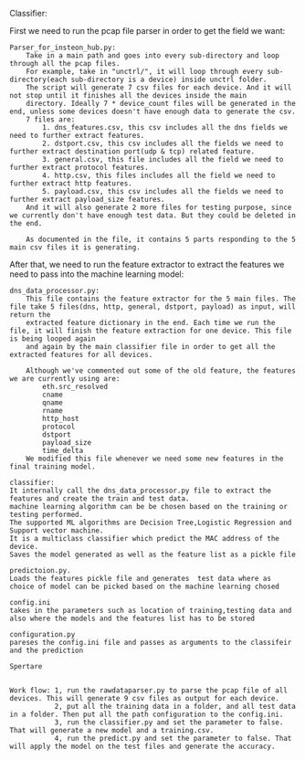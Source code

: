 Classifier:

First we need to run the pcap file parser in order to get the field we want:

    Parser_for_insteon_hub.py:
        Take in a main path and goes into every sub-directory and loop through all the pcap files.
        For example, take in "unctrl/", it will loop through every sub-directory(each sub-directory is a device) inside unctrl folder.
        The script will generate 7 csv files for each device. And it will not stop until it finishes all the devices inside the main
        directory. Ideally 7 * device_count files will be generated in the end, unless some devices doesn't have enough data to generate the csv.
        7 files are: 
            1. dns_features.csv, this csv includes all the dns fields we need to further extract features.
            2. dstport.csv, this csv includes all the fields we need to further extract destination port(udp & tcp) related feature.
            3. general.csv, this file includes all the field we need to further extract protocol features.
            4. http.csv, this files includes all the field we need to further extract http features.
            5. payload.csv, this csv includes all the fields we need to further extract payload_size features.
        And it will also generate 2 more files for testing purpose, since we currently don't have enough test data. But they could be deleted in the end.
        
        As documented in the file, it contains 5 parts responding to the 5 main csv files it is generating.
 
 
 After that, we need to run the feature extractor to extract the features we need to pass into the machine learning model:
    
    dns_data_processor.py:
        This file contains the feature extractor for the 5 main files. The file take 5 files(dns, http, general, dstport, payload) as input, will return the
        extracted feature dictionary in the end. Each time we run the file, it will finish the feature extraction for one device. This file is being looped again
        and again by the main classifier file in order to get all the extracted features for all devices. 
        
        Although we've commented out some of the old feature, the features we are currently using are:
            eth.src_resolved
            cname
            qname
            rname
            http_host
            protocol
            dstport
            payload_size
            time_delta
        We modified this file whenever we need some new features in the final training model.
        
    classifier:
    It internally call the dns_data_processor.py file to extract the features and create the train and test data.
    machine learning algorithm can be be chosen based on the training or testing performed.
    The supported ML algorithms are Decision Tree,Logistic Regression and Support vector machine.
    It is a multiclass classifier which predict the MAC address of the device.
    Saves the model generated as well as the feature list as a pickle file
    
    predictoion.py.
    Loads the features pickle file and generates  test data where as choice of model can be picked based on the machine learning chosed
     
    config.ini
    takes in the parameters such as location of training,testing data and also where the models and the features list has to be stored
    
    configuration.py
    pareses the config.ini file and passes as arguments to the classifeir and the prediction
    
    Spertare


    Work flow: 1, run the rawdataparser.py to parse the pcap file of all devices. This will generate 9 csv files as output for each device.
               2, put all the training data in a folder, and all test data in a folder. Then put all the path configuration to the config.ini.
               3, run the classifier.py and set the parameter to false. That will generate a new model and a training.csv.
               4, run the predict.py and set the parameter to false. That will apply the model on the test files and generate the accuracy.